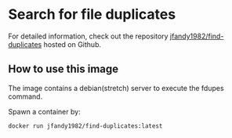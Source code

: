 # Search for file duplicates

For detailed information, check out the repository [jfandy1982/find-duplicates](https://github.com/jfandy1982/find-duplicates/) hosted on Github.

## How to use this image

The image contains a debian(stretch) server to execute the fdupes command.

Spawn a container by:

```bash
docker run jfandy1982/find-duplicates:latest
```
